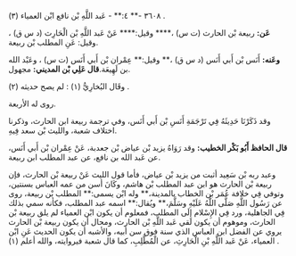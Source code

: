 ٣٦٠٨ -** ٤:** - عَبد اللَّهِ بْن نافع ابْن العمياء (٣) .

**عَن:** ربيعة بْن الحارث (ت س) ،**** وقيل:**** عَنْ عَبد اللَّهِ بْن الْحَارِث (د س ق) ، وقيل: عَنِ المطلب بْن ربيعة.

**وعَنه:** أَنَس بْن أَبي أَنَس (د س ق) ،** وقيل:** عِمْران بْن أَبي أَنَس (ت س) ، وعَبْد الله بن لَهِيعَة.**قال عَلِي بْن المديني:** مجهول.

وقَال البُخارِيُّ (١) : لم يصح حديثه (٢) .

روى له الأربعة.

وقد ذَكَرْنَا حَدِيثَهُ فِي تَرْجَمَةِ أَنَسِ بْن أَبي أَنَس، وفي ترجمة ربيعة ابن الحارث، وذكرنا اختلاف شعبة، والليث بْن سعد فِيهِ.

**قال الحافظ أَبُو بَكْر الخطيب:** وقد رَوَاهُ يزيد بْن عياض بْن جعدبة، عَنْ عِمْران بْن أَبي أَنَس، عن عَبد الله بن نافع، عن عبد المطلب ابن ربيعة.

وعبد ربه بْن سَعِيد أثبت من يزيد بْن عياض، فأما قول الليث عَنْ ربيعة بْن الحارث، فإن ربيعة بْن الحارث هو ابن عبد المطلب بْن هاشم، وكَانَ أسن من عمه العباس بسنتين، وتوفي فِي خلافة عُمَر بْن الخطاب بالمدينة،** وله ابْن يسمى:** المطلب بْن ربيعة، روى عن رَسُول اللَّهِ صَلَّى اللَّهُ عَلَيْهِ وسَلَّمَ،** ويُقال:** اسمه عبد المطلب، فكأنه سمي بذلك فِي الجاهلية، ورد فِي الإِسْلام إِلَى المطلب، فمعلوم أن يكون ابْن العمياء لم يلق ربيعة بْن الحارث، وموهوم أن يكون لقي عَبد اللَّهِ بْن الحارث، ومحال أن يكون ربيعة بْن الحارث يروي عن الفضل ابن العباس الذي سنة فوق سن أبيه، والأشبه أن يكون الحديث عَنِ ابْن العمياء، عَنْ عَبد اللَّهِ بْنِ الْحَارِثِ، عن الْمُطَّلِبِ، كما قال شعبة فيروايته، والله أعلم (١) .